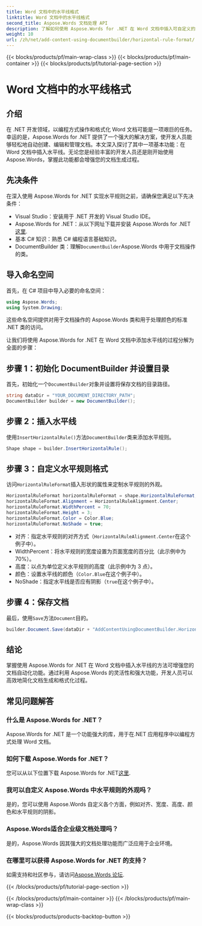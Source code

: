 ```yaml
---
title: Word 文档中的水平线格式
linktitle: Word 文档中的水平线格式
second_title: Aspose.Words 文档处理 API
description: 了解如何使用 Aspose.Words for .NET 在 Word 文档中插入可自定义的水平线。增强文档自动化。
weight: 10
url: /zh/net/add-content-using-documentbuilder/horizontal-rule-format/
---
```


{{< blocks/products/pf/main-wrap-class >}}
{{< blocks/products/pf/main-container >}}
{{< blocks/products/pf/tutorial-page-section >}}

# Word 文档中的水平线格式

## 介绍

在 .NET 开发领域，以编程方式操作和格式化 Word 文档可能是一项艰巨的任务。幸运的是，Aspose.Words for .NET 提供了一个强大的解决方案，使开发人员能够轻松地自动创建、编辑和管理文档。本文深入探讨了其中一项基本功能：在 Word 文档中插入水平线。无论您是经验丰富的开发人员还是刚开始使用 Aspose.Words，掌握此功能都会增强您的文档生成过程。

## 先决条件

在深入使用 Aspose.Words for .NET 实现水平规则之前，请确保您满足以下先决条件：

- Visual Studio：安装用于 .NET 开发的 Visual Studio IDE。
- Aspose.Words for .NET：从以下网址下载并安装 Aspose.Words for .NET[这里](https://releases.aspose.com/words/net/).
- 基本 C# 知识：熟悉 C# 编程语言基础知识。
-  DocumentBuilder 类：理解`DocumentBuilder`Aspose.Words 中用于文档操作的类。

## 导入命名空间

首先，在 C# 项目中导入必要的命名空间：

```csharp
using Aspose.Words;
using System.Drawing;
```

这些命名空间提供对用于文档操作的 Aspose.Words 类和用于处理颜色的标准 .NET 类的访问。

让我们将使用 Aspose.Words for .NET 在 Word 文档中添加水平线的过程分解为全面的步骤：

## 步骤 1：初始化 DocumentBuilder 并设置目录

首先，初始化一个`DocumentBuilder`对象并设置将保存文档的目录路径。

```csharp
string dataDir = "YOUR_DOCUMENT_DIRECTORY_PATH";
DocumentBuilder builder = new DocumentBuilder();
```

## 步骤 2：插入水平线

使用`InsertHorizontalRule()`方法`DocumentBuilder`类来添加水平规则。

```csharp
Shape shape = builder.InsertHorizontalRule();
```

## 步骤 3：自定义水平规则格式

访问`HorizontalRuleFormat`插入形状的属性来定制水平规则的外观。

```csharp
HorizontalRuleFormat horizontalRuleFormat = shape.HorizontalRuleFormat;
horizontalRuleFormat.Alignment = HorizontalRuleAlignment.Center;
horizontalRuleFormat.WidthPercent = 70;
horizontalRuleFormat.Height = 3;
horizontalRuleFormat.Color = Color.Blue;
horizontalRuleFormat.NoShade = true;
```

- 对齐：指定水平规则的对齐方式（`HorizontalRuleAlignment.Center`在这个例子中）。
- WidthPercent：将水平规则的宽度设置为页面宽度的百分比（此示例中为 70%）。
- 高度：以点为单位定义水平规则的高度（此示例中为 3 点）。
- 颜色：设置水平线的颜色（`Color.Blue`在这个例子中）。
- NoShade：指定水平线是否应有阴影（`true`在这个例子中）。

## 步骤 4：保存文档

最后，使用`Save`方法`Document`目的。

```csharp
builder.Document.Save(dataDir + "AddContentUsingDocumentBuilder.HorizontalRuleFormat.docx");
```

## 结论

掌握使用 Aspose.Words for .NET 在 Word 文档中插入水平线的方法可增强您的文档自动化功能。通过利用 Aspose.Words 的灵活性和强大功能，开发人员可以高效地简化文档生成和格式化过程。

## 常见问题解答

### 什么是 Aspose.Words for .NET？
Aspose.Words for .NET 是一个功能强大的库，用于在.NET 应用程序中以编程方式处理 Word 文档。

### 如何下载 Aspose.Words for .NET？
您可以从以下位置下载 Aspose.Words for .NET[这里](https://releases.aspose.com/words/net/).

### 我可以自定义 Aspose.Words 中水平规则的外观吗？
是的，您可以使用 Aspose.Words 自定义各个方面，例如对齐、宽度、高度、颜色和水平规则的阴影。

### Aspose.Words适合企业级文档处理吗？
是的，Aspose.Words 因其强大的文档处理功能而广泛应用于企业环境。

### 在哪里可以获得 Aspose.Words for .NET 的支持？
如需支持和社区参与，请访问[Aspose.Words 论坛](https://forum.aspose.com/c/words/8).

{{< /blocks/products/pf/tutorial-page-section >}}

{{< /blocks/products/pf/main-container >}}
{{< /blocks/products/pf/main-wrap-class >}}

{{< blocks/products/products-backtop-button >}}
